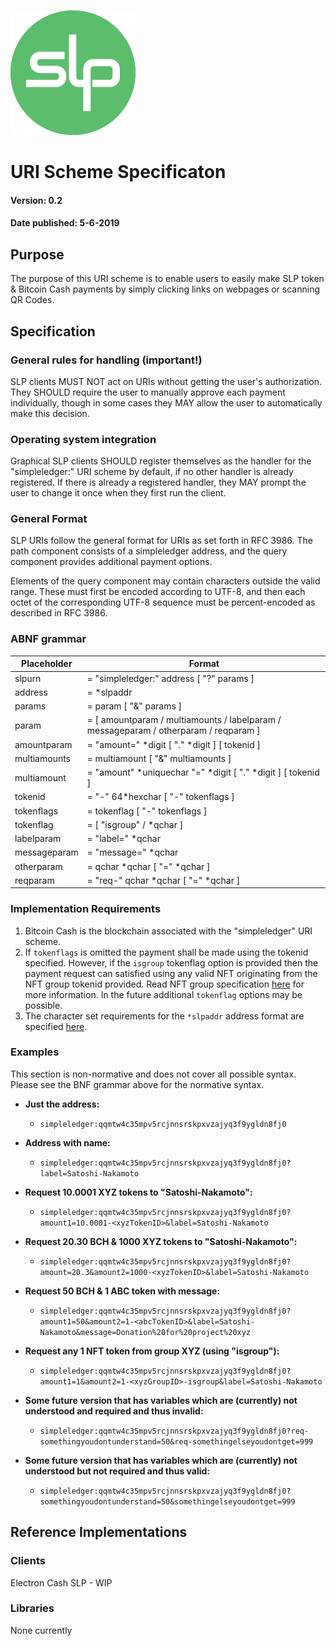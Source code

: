 ![Simple Ledger Protocol](images/SLP-logo-solid-200.png)



# URI Scheme Specificaton

#### Version: 0.2
#### Date published: 5-6-2019



## Purpose

The purpose of this URI scheme is to enable users to easily make SLP token & Bitcoin Cash payments by simply clicking links on webpages or scanning QR Codes.



## Specification

### General rules for handling (important!)

SLP clients MUST NOT act on URIs without getting the user's authorization.
They SHOULD require the user to manually approve each payment individually, though in some cases they MAY allow the user to automatically make this decision.

### Operating system integration

Graphical SLP clients SHOULD register themselves as the handler for the "simpleledger:" URI scheme by default, if no other handler is already registered. If there is already a registered handler, they MAY prompt the user to change it once when they first run the client.

### General Format

SLP URIs follow the general format for URIs as set forth in RFC 3986. The path component consists of a simpleledger address, and the query component provides additional payment options.

Elements of the query component may contain characters outside the valid range. These must first be encoded according to UTF-8, and then each octet of the corresponding UTF-8 sequence must be percent-encoded as described in RFC 3986.

### ABNF grammar


| Placeholder  | Format                                                       |
| ------------ | ------------------------------------------------------------ |
| slpurn       | = "simpleledger:" address [ "?" params ]                     |
| address      | = *slpaddr                                                   |
| params       | = param [ "&" params ]                                       |
| param        | = [ amountparam / multiamounts / labelparam / messageparam / otherparam / reqparam ] |
| amountparam  | = "amount=" *digit [ "." *digit ] [ tokenid ]                |
| multiamounts | = multiamount [ "&" multiamounts ]                           |
| multiamount  | = "amount" *uniquechar "=" *digit [ "." *digit ] [ tokenid ] |
| tokenid      | = "-" 64*hexchar [ "-" tokenflags ]                          |
| tokenflags   | = tokenflag [ "-" tokenflags ]                               |
| tokenflag    | = [ "isgroup" / *qchar ]                                     |
| labelparam   | = "label=" *qchar                                            |
| messageparam | = "message=" *qchar                                          |
| otherparam   | = qchar *qchar [ "=" *qchar ]                                |
| reqparam     | = "req-" qchar *qchar [ "=" *qchar ]                         |




### Implementation Requirements

1. Bitcoin Cash is the blockchain associated with the "simpleledger" URI scheme.
2. If `tokenflags` is omitted the payment shall be made using the tokenid specified.  However, if the `isgroup` tokenflag option is provided then the payment request can satisfied using any valid NFT originating from the NFT group tokenid provided.  Read NFT group specification [here](https://github.com/simpleledger/slp-specifications/blob/master/NFT.md#extension-groupable-supply-limitable-nft-tokens-as-a-derivative-of-fungible-tokens) for more information.  In the future additional `tokenflag` options may be possible.
3. The character set requirements for the `*slpaddr` address format are specified [here](https://github.com/simpleledger/slp-specifications/blob/master/slp-token-type-1.md#slp-addr).

### Examples

This section is non-normative and does not cover all possible syntax.
Please see the BNF grammar above for the normative syntax.

* **Just the address:**
  * `simpleledger:qqmtw4c35mpv5rcjnnsrskpxvzajyq3f9ygldn8fj0`

* **Address with name:**
    * `simpleledger:qqmtw4c35mpv5rcjnnsrskpxvzajyq3f9ygldn8fj0?label=Satoshi-Nakamoto`

* **Request 10.0001 XYZ tokens to "Satoshi-Nakamoto":**
  * `simpleledger:qqmtw4c35mpv5rcjnnsrskpxvzajyq3f9ygldn8fj0?amount1=10.0001-<xyzTokenID>&label=Satoshi-Nakamoto`

* **Request 20.30 BCH & 1000 XYZ tokens to "Satoshi-Nakamoto":**
  * `simpleledger:qqmtw4c35mpv5rcjnnsrskpxvzajyq3f9ygldn8fj0?amount=20.3&amount2=1000-<xyzTokenID>&label=Satoshi-Nakamoto`

* **Request 50 BCH & 1 ABC token with message:**
  * `simpleledger:qqmtw4c35mpv5rcjnnsrskpxvzajyq3f9ygldn8fj0?amount1=50&amount2=1-<abcTokenID>&label=Satoshi-Nakamoto&message=Donation%20for%20project%20xyz`

* **Request any 1 NFT token from group XYZ (using "isgroup"):**
  * `simpleledger:qqmtw4c35mpv5rcjnnsrskpxvzajyq3f9ygldn8fj0?amount1=1&amount2=1-<xyzGroupID>-isgroup&label=Satoshi-Nakamoto`

* **Some future version that has variables which are (currently) not understood and required and thus invalid:**
  * `simpleledger:qqmtw4c35mpv5rcjnnsrskpxvzajyq3f9ygldn8fj0?req-somethingyoudontunderstand=50&req-somethingelseyoudontget=999`

* **Some future version that has variables which are (currently) not understood but not required and thus valid:**
  * `simpleledger:qqmtw4c35mpv5rcjnnsrskpxvzajyq3f9ygldn8fj0?somethingyoudontunderstand=50&somethingelseyoudontget=999`



## Reference Implementations

### Clients
Electron Cash SLP - WIP

### Libraries
None currently